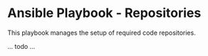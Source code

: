 # Ansible Playbook - Repositories

This playbook manages the setup of required code repositories.

... todo ...
